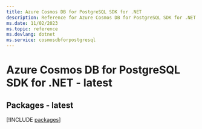 ```yaml
---
title: Azure Cosmos DB for PostgreSQL SDK for .NET
description: Reference for Azure Cosmos DB for PostgreSQL SDK for .NET
ms.date: 11/02/2023
ms.topic: reference
ms.devlang: dotnet
ms.service: cosmosdbforpostgresql
---
```

# Azure Cosmos DB for PostgreSQL SDK for .NET - latest
## Packages - latest
[!INCLUDE [packages](cosmos-db-for-postgresql-index.md)]